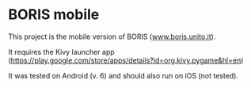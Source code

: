BORIS mobile 
============

This project is the mobile version of BORIS (www.boris.unito.it).

It requires the Kivy launcher app (https://play.google.com/store/apps/details?id=org.kivy.pygame&hl=en)

It was tested on Android (v. 6) and should also run on iOS (not tested).
